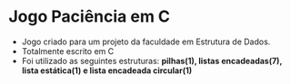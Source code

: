 # Jogo Paciência em C

 - Jogo criado para um projeto da faculdade em Estrutura de Dados.
 - Totalmente escrito em C
 - Foi utilizado as seguintes estruturas: **pilhas(1), listas encadeadas(7), lista estática(1) e lista encadeada circular(1)**
